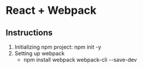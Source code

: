 # React + Webpack

## Instructions

1. Initializing npm project: npm init -y
2. Setting up webpack
   - npm install webpack webpack-cli --save-dev
